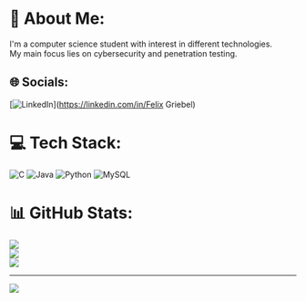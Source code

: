 # 💫 About Me:
I'm a computer science student with interest in different technologies.<br>My main focus lies on cybersecurity and penetration testing.


## 🌐 Socials:
[![LinkedIn](https://img.shields.io/badge/LinkedIn-%230077B5.svg?logo=linkedin&logoColor=white)](https://linkedin.com/in/Felix Griebel) 

# 💻 Tech Stack:
![C](https://img.shields.io/badge/c-%2300599C.svg?style=for-the-badge&logo=c&logoColor=white) ![Java](https://img.shields.io/badge/java-%23ED8B00.svg?style=for-the-badge&logo=java&logoColor=white) ![Python](https://img.shields.io/badge/python-3670A0?style=for-the-badge&logo=python&logoColor=ffdd54) ![MySQL](https://img.shields.io/badge/mysql-%2300f.svg?style=for-the-badge&logo=mysql&logoColor=white)
# 📊 GitHub Stats:
![](https://github-readme-stats.vercel.app/api?username=MrScruffilius&theme=dark&hide_border=false&include_all_commits=true&count_private=true)<br/>
![](https://github-readme-streak-stats.herokuapp.com/?user=MrScruffilius&theme=dark&hide_border=false)<br/>
![](https://github-readme-stats.vercel.app/api/top-langs/?username=MrScruffilius&theme=dark&hide_border=false&include_all_commits=true&count_private=true&layout=compact)

---
[![](https://visitcount.itsvg.in/api?id=MrScruffilius&icon=0&color=12)](https://visitcount.itsvg.in)

<!-- Proudly created with GPRM ( https://gprm.itsvg.in ) -->